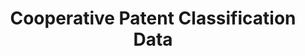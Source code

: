 ---
layout: default
bigquery: https://console.cloud.google.com/bigquery?p=patents-public-data&d=cpc&page=dataset
citation: '“Cooperative Patent Classification” by the EPO and USPTO, for public use. '
contributors: EPO, USPTO
cost: None
description: Cooperative Patent Classification Data contains the scheme and definitions
  of the Cooperative Patent Classification system for classifying patent documents.
  The CPC is the result of a partnership between the EPO and the USPTO in their joint
  effort to develop a common, internationally compatible classification system for
  technical documents, in particular patent publications, which will be used by both
  offices in the patent granting process
documentation: https://www.cooperativepatentclassification.org/cpcSchemeAndDefinitions
last_edit: 04/08/2022, 12:42:49
location: https://www.cooperativepatentclassification.org/index
maintained_by: USPTO, EPO
schema_fields:
- titleFull
- additional_only
- sizeCache
- limiting_references
- breakdown_code
- symbol
- title_full
- dateRevised
- notAllocatable
- applicationReferences
- residual_references
- application_references
- limitingReferences
- title_part
- ipc_concordant
- glossary
- status
- informative_references
- synonyms
- parents
- informativeReferences
- ipcConcordant
- childGroups
- breakdownCode
- residualReferences
- children
- definition
- level
- child_groups
- date_revised
- not_allocatable
- titlePart
shortname: cooperative_patent_classification
tags:
- patents
- science
title: Cooperative Patent Classification Data
uuid: 984374a7-16e9-4b35-9445-458daceb01bf
---